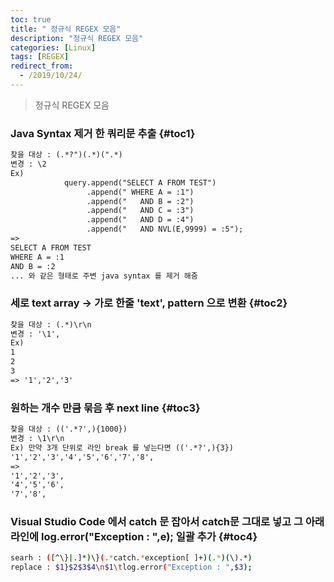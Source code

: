 ```yaml
---
toc: true
title: " 정규식 REGEX 모음"
description: "정규식 REGEX 모음"
categories: [Linux]
tags: [REGEX]
redirect_from:
  - /2019/10/24/
---
```


> 정규식 REGEX 모음

### Java Syntax 제거 한 쿼리문 추출 {#toc1}

```md
찾을 대상 : (.*?")(.*)(".*)
변경 : \2
Ex)
            query.append("SELECT A FROM TEST")
                 .append(" WHERE A = :1")
                 .append("   AND B = :2")
                 .append("   AND C = :3")
                 .append("   AND D = :4")
                 .append("   AND NVL(E,9999) = :5");
=>
SELECT A FROM TEST
WHERE A = :1
AND B = :2
... 와 같은 형태로 주변 java syntax 를 제거 해줌                 
```

### 세로 text array -> 가로 한줄 'text', pattern 으로 변환  {#toc2}

```md
찾을 대상 : (.*)\r\n
변경 : '\1',
Ex)
1
2
3
=> '1','2','3'
```

### 원하는 개수 만큼 묶음 후 next line  {#toc3}

```md
찾을 대상 : (('.*?',){1000})
변경 : \1\r\n
Ex) 만약 3개 단위로 라인 break 를 넣는다면 (('.*?',){3})
'1','2','3','4','5','6','7','8', 
=>
'1','2','3',
'4','5','6',
'7','8',
```

### Visual Studio Code 에서 catch 문 잡아서 catch문 그대로 넣고 그 아래 라인에 log.error("Exception : ",e); 일괄 추가  {#toc4}

```sh
searh : ([^\}|.]*)\}(.*catch.*exception[ ]+)(.*)(\).*)
replace : $1}$2$3$4\n$1\tlog.error("Exception : ",$3);
```
